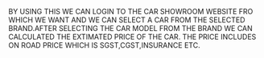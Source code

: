BY USING THIS WE CAN LOGIN TO THE CAR SHOWROOM WEBSITE FRO WHICH WE WANT AND WE CAN SELECT A CAR FROM THE SELECTED BRAND.AFTER SELECTING THE CAR MODEL FROM THE BRAND WE CAN CALCULATED THE EXTIMATED PRICE OF THE CAR.
THE PRICE INCLUDES ON ROAD PRICE WHICH IS SGST,CGST,INSURANCE ETC.
